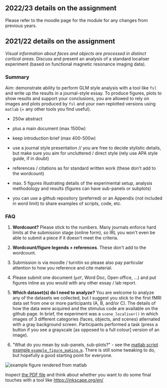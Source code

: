 ## 2022/23 details on the assignment

Please refer to the moodle page for the module for any changes from previous years.

## 2021/22 details on the assignment

*Visual information about faces and objects are processed in distinct cortical areas*. Discuss and present an analysis of a standard localiser experiment (based on functional magnetic resonance imaging data).

### Summary

Aim: demonstrate ability to perform GLM style analysis with a tool like `fsl` and write up the results in a journal-style essay. To produce figures, plots to show results and support your conclusions, you are allowed to rely on images and plots produced by `fsl` and your own replotted versions using `matlab` (+ any other tools you find useful).  


- 250w abstract
- plus a main document (max 1500w)
- keep introduction brief (max 400-500w)
- use a journal style presentation // you are free to decide stylistic details, but make sure you aim for uncluttered / direct style (rely use APA style guide, if in doubt)
- references / citations as for standard written work (these don't add to the wordcount)
- max. 5 figures illustrating details of the experimental setup, analysis methodology and results (figures can have sub-panels or subplots)

- you can use a github repository (preferred) or an Appendix (not included in word limit) to share examples of scripts, code, etc.

### FAQ

1. **Wordcount?** Please stick to the numbers. Many journals enforce hard limits at the submission stage (online form), so IRL you won't even be able to submit a piece if it doesn't meet the criteria.

2. **Wordcount/figure legends + references**. These don't add to the wordcount.

3. Submission is via moodle / turnitin so please also pay particular attention to how you reference and cite material.

4. Please submit one document (`pdf`, Word Doc, Open office, ...) and put figures inline as you would with any other essay / lab report.

5. **Which dataset(s) do I need to analyze?** You are welcome to analyze any of the datasets we collected, but I suggest you stick to the first fMRI data set from one or more participants (A, B, and/or C). The details of how the data were acquired and the stimulus code are available on the github page. In brief, the experiment was a `scene_localiser()` in which images of 3 different categories (faces, objects, and scenes) atlernated with a gray background screen. Participants performed a task (press a button if you see a grayscale [as opposed to a full colour] version of an image).

6. "What do you mean by sub-panels, sub-plots?" - see the [matlab script example `example_figure_making.m`](example_figure_making.m). There is still some tweaking to do, but hopefully a good starting point for everyone.

![example figure rendered from matlab](figureWithReasonableSize.png)

Inspect [the PDF file](figureWithReasonableSize.pdf) and think about whether you want to do some final touches with a tool like https://inkscape.org/en/